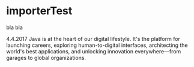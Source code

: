 # importerTest

bla bla

4.4.2017
Java is at the heart of our digital lifestyle. It's the platform for launching careers, exploring human-to-digital interfaces, architecting the world's best applications, and unlocking innovation everywhere—from garages to global organizations.
